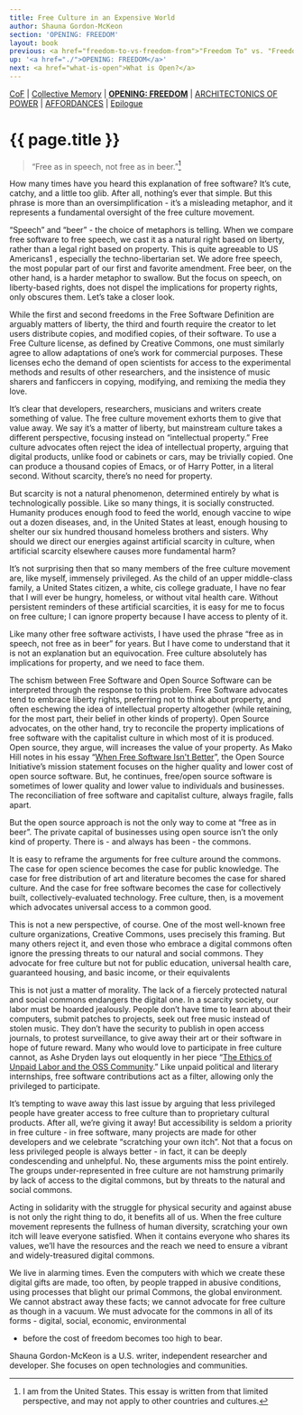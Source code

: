 ```yaml
---
title: Free Culture in an Expensive World
author: Shauna Gordon-McKeon
section: 'OPENING: FREEDOM'
layout: book
previous: <a href="freedom-to-vs-freedom-from">"Freedom To" vs. "Freedom From"</a>
up: '<a href="./">OPENING: FREEDOM</a>'
next: <a href="what-is-open">What is Open?</a>
---
```


[CoF][c0] | [Collective Memory][c1] | __[OPENING: FREEDOM][c2]__ | [ARCHITECTONICS OF POWER][c3] | [AFFORDANCES][c4] | [Epilogue][c5]

[c0]: /book "Cost of Freedom"
[c1]: /book/collective-memory
[c2]: /book/opening:freedom
[c3]: /book/architectonics-of-power
[c4]: /book/affordances
[c5]: /book/epilogue

# {{ page.title }}

> “Free as in speech, not free as in beer.”[^1]

How many times have you heard this explanation of free software? It’s
cute, catchy, and a little too glib. After all, nothing’s ever that
simple. But this phrase is more than an oversimplification - it’s a
misleading metaphor, and it represents a fundamental oversight of the
free culture movement.

“Speech” and “beer” - the choice of metaphors is telling. When we
compare free software to free speech, we cast it as a natural right
based on liberty, rather than a legal right based on property.  This
is quite agreeable to US Americans1 , especially the
techno-libertarian set. We adore free speech, the most popular part of
our first and favorite amendment. Free beer, on the other hand, is a
harder metaphor to swallow. But the focus on speech, on liberty-based
rights, does not dispel the implications for property rights, only
obscures them. Let’s take a closer look.

While the first and second freedoms in the Free Software Definition
are arguably matters of liberty, the third and fourth require the
creator to let users distribute copies, and modified copies, of their
software. To use a Free Culture license, as defined by Creative
Commons, one must similarly agree to allow adaptations of one’s work
for commercial purposes. These licenses echo the demand of open
scientists for access to the experimental methods and results of other
researchers, and the insistence of music sharers and fanficcers in
copying, modifying, and remixing the media they love.

It’s clear that developers, researchers, musicians and writers create
something of value. The free culture movement exhorts them to give
that value away. We say it’s a matter of liberty, but mainstream
culture takes a different perspective, focusing instead on
“intellectual property.” Free culture advocates often reject the idea
of intellectual property, arguing that digital products, unlike food
or cabinets or cars, may be trivially copied. One can produce a
thousand copies of Emacs, or of Harry Potter, in a literal
second. Without scarcity, there’s no need for property.

But scarcity is not a natural phenomenon, determined entirely by what
is technologically possible. Like so many things, it is socially
constructed.  Humanity produces enough food to feed the world, enough
vaccine to wipe out a dozen diseases, and, in the United States at
least, enough housing to shelter our six hundred thousand homeless
brothers and sisters. Why should we direct our energies against
artificial scarcity in culture, when artificial scarcity elsewhere
causes more fundamental harm?

It’s not surprising then that so many members of the free culture
movement are, like myself, immensely privileged. As the child of an
upper middle-class family, a United States citizen, a white, cis
college graduate, I have no fear that I will ever be hungry, homeless,
or without vital health care.  Without persistent reminders of these
artificial scarcities, it is easy for me to focus on free culture; I
can ignore property because I have access to plenty of it.

Like many other free software activists, I have used the phrase “free
as in speech, not free as in beer” for years. But I have come to
understand that it is not an explanation but an equivocation. Free
culture absolutely has implications for property, and we need to face
them.

The schism between Free Software and Open Source Software can be
interpreted through the response to this problem. Free Software
advocates tend to embrace liberty rights, preferring not to think
about property, and often eschewing the idea of intellectual property
altogether (while retaining, for the most part, their belief in other
kinds of property). Open Source advocates, on the other hand, try to
reconcile the property implications of free software with the
capitalist culture in which most of it is produced. Open source, they
argue, will increases the value of your property. As Mako Hill notes
in his essay “[When Free Software Isn't Better][0]”, the Open Source
Initiative’s mission statement focuses on the higher quality and lower
cost of open source software. But, he continues, free/open source
software is sometimes of lower quality and lower value to individuals
and businesses.  The reconciliation of free software and capitalist
culture, always fragile, falls apart.

But the open source approach is not the only way to come at “free as
in beer”. The private capital of businesses using open source isn’t
the only kind of property. There is - and always has been - the
commons.

It is easy to reframe the arguments for free culture around the
commons. The case for open science becomes the case for public
knowledge. The case for free distribution of art and literature
becomes the case for shared culture. And the case for free software
becomes the case for collectively built, collectively-evaluated
technology. Free culture, then, is a movement which advocates
universal access to a common good.

This is not a new perspective, of course. One of the most well-known
free culture organizations, Creative Commons, uses precisely this
framing. But many others reject it, and even those who embrace a
digital commons often ignore the pressing threats to our natural and
social commons. They advocate for free culture but not for public
education, universal health care, guaranteed housing, and basic
income, or their equivalents

This is not just a matter of morality. The lack of a fiercely
protected natural and social commons endangers the digital one. In a
scarcity society, our labor must be hoarded jealously. People don’t
have time to learn about their computers, submit patches to projects,
seek out free music instead of stolen music. They don’t have the
security to publish in open access journals, to protest surveillance,
to give away their art or their software in hope of future
reward. Many who would love to participate in free culture cannot, as
Ashe Dryden lays out eloquently in her piece “[The Ethics of Unpaid
Labor and the OSS Community][1].”  Like unpaid political and literary
internships, free software contributions act as a filter, allowing
only the privileged to participate.

It’s tempting to wave away this last issue by arguing that less
privileged people have greater access to free culture than to
proprietary cultural products. After all, we’re giving it away! But
accessibility is seldom a priority in free culture - in free software,
many projects are made for other developers and we celebrate
“scratching your own itch”. Not that a focus on less privileged people
is always better - in fact, it can be deeply condescending and
unhelpful. No, these arguments miss the point entirely. The groups
under-represented in free culture are not hamstrung primarily by lack
of access to the digital commons, but by threats to the natural and
social commons.

Acting in solidarity with the struggle for physical security and
against abuse is not only the right thing to do, it benefits all of
us. When the free culture movement represents the fullness of human
diversity, scratching your own itch will leave everyone satisfied.
When it contains everyone who shares its values, we’ll have the
resources and the reach we need to ensure a vibrant and
widely-treasured digital commons.

We live in alarming times. Even the computers with which we create
these digital gifts are made, too often, by people trapped in abusive
conditions, using processes that blight our primal Commons, the global
environment. We cannot abstract away these facts; we cannot advocate
for free culture as though in a vacuum. We must advocate for the
commons in all of its forms - digital, social, economic, environmental
- before the cost of freedom becomes too high to bear.

<p class="author bio">Shauna Gordon-McKeon is a U.S. writer,
independent researcher and developer. She focuses on open technologies
and communities.</p>

[0]: https://mako.cc/writing/hill-when_free_software_isnt_better.html
[1]: http://www.ashedryden.com/blog/the-ethics-of-unpaid-labor-and-the-oss-community
[^1]: I am from the United States. This essay is written from that
      limited perspective, and may not apply to other countries and
      cultures.
